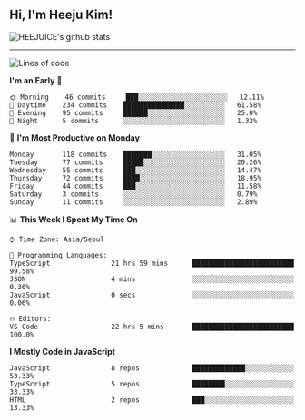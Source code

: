 ## Hi, I'm Heeju Kim!

![HEEJUICE's github stats](https://github-readme-stats.vercel.app/api?username=HEEJUICE&show_icons=true)

---
<!--START_SECTION:waka-->
![Lines of code](https://img.shields.io/badge/From%20Hello%20World%20I%27ve%20Written-4.5%20million%20lines%20of%20code-blue)

**I'm an Early 🐤** 

```text
🌞 Morning    46 commits     ███░░░░░░░░░░░░░░░░░░░░░░   12.11% 
🌆 Daytime    234 commits    ███████████████░░░░░░░░░░   61.58% 
🌃 Evening    95 commits     ██████░░░░░░░░░░░░░░░░░░░   25.0% 
🌙 Night      5 commits      ░░░░░░░░░░░░░░░░░░░░░░░░░   1.32%

```
📅 **I'm Most Productive on Monday** 

```text
Monday       118 commits    ███████░░░░░░░░░░░░░░░░░░   31.05% 
Tuesday      77 commits     █████░░░░░░░░░░░░░░░░░░░░   20.26% 
Wednesday    55 commits     ███░░░░░░░░░░░░░░░░░░░░░░   14.47% 
Thursday     72 commits     ████░░░░░░░░░░░░░░░░░░░░░   18.95% 
Friday       44 commits     ███░░░░░░░░░░░░░░░░░░░░░░   11.58% 
Saturday     3 commits      ░░░░░░░░░░░░░░░░░░░░░░░░░   0.79% 
Sunday       11 commits     ░░░░░░░░░░░░░░░░░░░░░░░░░   2.89%

```


📊 **This Week I Spent My Time On** 

```text
⌚︎ Time Zone: Asia/Seoul

💬 Programming Languages: 
TypeScript               21 hrs 59 mins      █████████████████████████   99.58% 
JSON                     4 mins              ░░░░░░░░░░░░░░░░░░░░░░░░░   0.36% 
JavaScript               0 secs              ░░░░░░░░░░░░░░░░░░░░░░░░░   0.06%

🔥 Editors: 
VS Code                  22 hrs 5 mins       █████████████████████████   100.0%

```

**I Mostly Code in JavaScript** 

```text
JavaScript               8 repos             █████████████░░░░░░░░░░░░   53.33% 
TypeScript               5 repos             ████████░░░░░░░░░░░░░░░░░   33.33% 
HTML                     2 repos             ███░░░░░░░░░░░░░░░░░░░░░░   13.33%

```



<!--END_SECTION:waka-->
